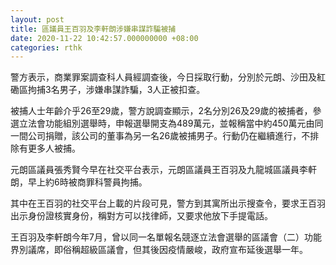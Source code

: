 ```yaml
---
layout: post
title: 區議員王百羽及李軒朗涉嫌串謀詐騙被捕
date: 2020-11-22 10:42:57.000000000 +08:00
categories: rthk
---
```


警方表示，商業罪案調查科人員經調查後，今日採取行動，分別於元朗、沙田及紅磡區拘捕3名男子，涉嫌串謀詐騙，3人正被扣查。

被捕人士年齡介乎26至29歲，警方說調查顯示，2名分別26及29歲的被捕者，參選立法會功能組別選舉時，申報選舉開支為489萬元，並報稱當中約450萬元由同一間公司捐贈，該公司的董事為另一名26歲被捕男子。行動仍在繼續進行，不排除有更多人被捕。

元朗區議員張秀賢今早在社交平台表示，元朗區議員王百羽及九龍城區議員李軒朗，早上約6時被商罪科警員拘捕。

其中在王百羽的社交平台上載的片段可見，警方到其寓所出示搜查令，要求王百羽出示身份證核實身份，稱對方可以找律師，又要求他放下手提電話。

王百羽及李軒朗今年7月，曾以同一名單報名競逐立法會選舉的區議會（二）功能界別議席，即俗稱超級區議會，但其後因疫情嚴峻，政府宣布延後選舉一年。
